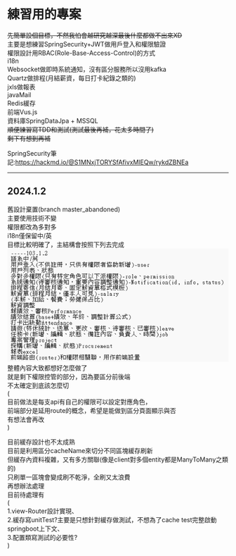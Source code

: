 # 練習用的專案
~~先簡單設個目標，不然我怕會越研究越深最後什麼都做不出來XD~~  
主要是想練習SpringSecurity+JWT做用戶登入和權限驗證  
權限設計用RBAC(Role-Base-Access-Control)的方式  
i18n  
Websocket做即時系統通知，沒有區分服務所以沒用kafka  
Quartz做排程(月結薪資，每日打卡紀錄之類的)  
jxls做報表  
javaMail  
Redis緩存  
前端Vus.js  
資料庫SpringDataJpa + MSSQL  
~~順便練習寫TDD和測試(測試最後再補，花太多時間了)  
剩下有想到再補~~

SpringSecurity筆記:https://hackmd.io/@S1MNxjTORYSfAfivxMlEQw/rykdZBNEa

***
## 2024.1.2
舊設計棄置(branch master_abandoned)  
主要使用技術不變  
權限都改為多對多  
i18n僅保留中/英  
目標比較明確了，主結構會按照下列去完成  
![img.png](src/main/resources/template/file/img.png)  
整體內容大致都想好怎麼做了  
就是剩下權限控管的部分，因為要區分前後端  
不太確定到底該怎麼切  
(  
目前做法是每支api有自己的權限可以設定對應角色，  
前端部分是延用route的概念，希望是能做到區分頁面顯示與否  
有想法會再改  
)  

目前緩存設計也不太成熟  
目前是利用區分cacheName來切分不同區塊緩存刷新  
但緩存內資料複雜，又有多方關聯(像是client對多個entity都是ManyToMany之類的)  
只刷單一區塊會變成刷不乾淨，全刷又太浪費  
再想辦法處理  
目前待處理有  
(  
1.view-Router設計實現、  
2.緩存寫unitTest?主要是只想針對緩存做測試，不想為了cache test完整啟動springboot上下文、    
3.配置類寫測試的必要性?  
)